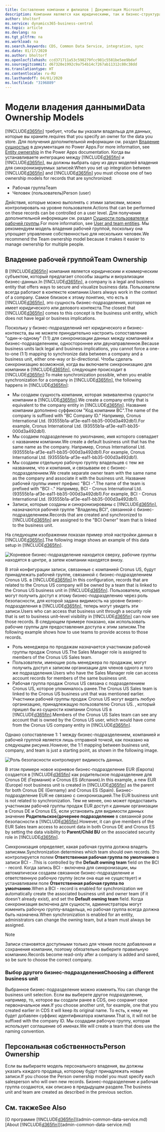 ```yaml
---
title: Составление компании и филиалов | Документация Microsoft
description: Компании являются как юридическими, так и бизнес-структурами, и они используются для защиты и визуализации бизнес-данных.
author: bholtorf
ms.service: dynamics365-business-central
ms.topic: article
ms.devlang: na
ms.tgt_pltfrm: na
ms.workload: na
ms.search.keywords: CDS, Common Data Service, integration, sync
ms.date: 01/17/2020
ms.author: bholtorf
ms.openlocfilehash: ccd371711a53c598279fcc981c5581be5ee9bdaf
ms.sourcegitcommit: d67328e1992c9a754b14c7267ab11312c80c38dd
ms.translationtype: HT
ms.contentlocale: ru-RU
ms.lasthandoff: 04/01/2020
ms.locfileid: "3196889"
---
```

# <a name="data-ownership-models"></a><span data-ttu-id="00cf0-103">Модели владения данными</span><span class="sxs-lookup"><span data-stu-id="00cf0-103">Data Ownership Models</span></span>
[!INCLUDE[d365fin](includes/cds_long_md.md)] <span data-ttu-id="00cf0-104">требует, чтобы вы указали владельца для данных, которые вы храните.</span><span class="sxs-lookup"><span data-stu-id="00cf0-104">requires that you specify an owner for the data you store.</span></span> <span data-ttu-id="00cf0-105">Для получения дополнительной информации см. раздел [Владение сущностью](https://docs.microsoft.com/powerapps/maker/common-data-service/types-of-entities#entity-ownership) в документация по Power Apps.</span><span class="sxs-lookup"><span data-stu-id="00cf0-105">For more information, see [Entity ownership](https://docs.microsoft.com/powerapps/maker/common-data-service/types-of-entities#entity-ownership) in the Power Apps documentation.</span></span> <span data-ttu-id="00cf0-106">Когда вы устанавливаете интеграцию между [!INCLUDE[d365fin](includes/cds_long_md.md)] и [!INCLUDE[d365fin](includes/d365fin_md.md)], вы должны выбрать одну из двух моделей владения для синхронизируемых записей:</span><span class="sxs-lookup"><span data-stu-id="00cf0-106">When you set up integration between [!INCLUDE[d365fin](includes/cds_long_md.md)] and [!INCLUDE[d365fin](includes/d365fin_md.md)] you must choose one of two ownership models for records that are synchronized:</span></span>

* <span data-ttu-id="00cf0-107">Рабочая группа</span><span class="sxs-lookup"><span data-stu-id="00cf0-107">Team</span></span> 
* <span data-ttu-id="00cf0-108">Человек (пользователь)</span><span class="sxs-lookup"><span data-stu-id="00cf0-108">Person (user)</span></span>

<span data-ttu-id="00cf0-109">Действия, которые можно выполнять с этими записями, можно контролировать на уровне пользователя.</span><span class="sxs-lookup"><span data-stu-id="00cf0-109">Actions that can be performed on these records can be controlled on a user level.</span></span> <span data-ttu-id="00cf0-110">Для получения дополнительной информации см. раздел [Сущности пользователя и рабочей группы](https://docs.microsoft.com/powerapps/developer/common-data-service/user-team-entities).</span><span class="sxs-lookup"><span data-stu-id="00cf0-110">For more information, see [User and team entities](https://docs.microsoft.com/powerapps/developer/common-data-service/user-team-entities).</span></span> <span data-ttu-id="00cf0-111">Мы рекомендуем модель владения рабочей группой, поскольку она упрощает управление собственностью для нескольких человек.</span><span class="sxs-lookup"><span data-stu-id="00cf0-111">We recommend the Team ownership model because it makes it easier to manage ownership for multiple people.</span></span>

## <a name="team-ownership"></a><span data-ttu-id="00cf0-112">Владение рабочей группой</span><span class="sxs-lookup"><span data-stu-id="00cf0-112">Team Ownership</span></span>
<span data-ttu-id="00cf0-113">В [!INCLUDE[d365fin](includes/d365fin_md.md)] компания является юридическим и коммерческим субъектом, который предлагает способы защиты и визуализации бизнес-данных.</span><span class="sxs-lookup"><span data-stu-id="00cf0-113">In [!INCLUDE[d365fin](includes/d365fin_md.md)], a company is a legal and business entity that offers ways to secure and visualize business data.</span></span> <span data-ttu-id="00cf0-114">Пользователи всегда работают в контексте компании.</span><span class="sxs-lookup"><span data-stu-id="00cf0-114">Users always work in the context of a company.</span></span> <span data-ttu-id="00cf0-115">Самое близкое к этому понятию, что есть в [!INCLUDE[d365fin](includes/cds_long_md.md)], это сущность бизнес-подразделения, которая не имеет юридического или делового контекста.</span><span class="sxs-lookup"><span data-stu-id="00cf0-115">The closest that [!INCLUDE[d365fin](includes/cds_long_md.md)] comes to this concept is the business unit entity, which does not have legal or business implications.</span></span>

<span data-ttu-id="00cf0-116">Поскольку у бизнес-подразделений нет юридического и бизнес-контекста, вы не можете принудительно настроить сопоставление "один-к-одному" (1:1) для синхронизации данных между компанией и бизнес-подразделением, одностороннее или двунаправленное.</span><span class="sxs-lookup"><span data-stu-id="00cf0-116">Because business units lack legal and business implications, you cannot force a one-to-one (1:1) mapping to synchronize data between a company and a business unit, either one-way or bi-directional.</span></span> <span data-ttu-id="00cf0-117">Чтобы сделать синхронизацию возможной, когда вы включаете синхронизацию для компании в [!INCLUDE[d365fin](includes/d365fin_md.md)], следующее происходит в [!INCLUDE[d365fin](includes/cds_long_md.md)]:</span><span class="sxs-lookup"><span data-stu-id="00cf0-117">To make synchronization possible, when you enable synchronization for a company in [!INCLUDE[d365fin](includes/d365fin_md.md)], the following happens in [!INCLUDE[d365fin](includes/cds_long_md.md)]:</span></span>

* <span data-ttu-id="00cf0-118">Мы создаем сущность компании, которая эквивалентна сущности компании в [!INCLUDE[d365fin](includes/d365fin_md.md)].</span><span class="sxs-lookup"><span data-stu-id="00cf0-118">We create a company entity that is equivalent to the company entity in [!INCLUDE[d365fin](includes/d365fin_md.md)].</span></span> <span data-ttu-id="00cf0-119">Название компании дополнено суффиксом "Код компании BC".</span><span class="sxs-lookup"><span data-stu-id="00cf0-119">The name of the company is suffixed with "BC Company ID."</span></span> <span data-ttu-id="00cf0-120">Например, Cronus International Ltd. (93555b1a-af3e-ea11-bb35-000d3a492db1).</span><span class="sxs-lookup"><span data-stu-id="00cf0-120">For example, Cronus International Ltd. (93555b1a-af3e-ea11-bb35-000d3a492db1).</span></span>
* <span data-ttu-id="00cf0-121">Мы создаем подразделение по умолчанию, имя которого совпадает с названием компании.</span><span class="sxs-lookup"><span data-stu-id="00cf0-121">We create a default business unit that has the same name as the company.</span></span> <span data-ttu-id="00cf0-122">Например, Cronus International Ltd. (93555b1a-af3e-ea11-bb35-000d3a492db1).</span><span class="sxs-lookup"><span data-stu-id="00cf0-122">For example, Cronus International Ltd. (93555b1a-af3e-ea11-bb35-000d3a492db1).</span></span>
* <span data-ttu-id="00cf0-123">Мы создаем отдельную рабочую группу владельцев с тем же названием, что и компания, и связываем ее с бизнес-подразделением.</span><span class="sxs-lookup"><span data-stu-id="00cf0-123">We create separate owner team with the same name as the company and associate it with the business unit.</span></span> <span data-ttu-id="00cf0-124">Название рабочей группы имеет префикс "BCI -".</span><span class="sxs-lookup"><span data-stu-id="00cf0-124">The name of the team is prefixed with "BCI -."</span></span> <span data-ttu-id="00cf0-125">Например, BCI - Cronus International Ltd. (93555b1a-af3e-ea11-bb35-000d3a492db1).</span><span class="sxs-lookup"><span data-stu-id="00cf0-125">For example, BCI - Cronus International Ltd. (93555b1a-af3e-ea11-bb35-000d3a492db1).</span></span>
* <span data-ttu-id="00cf0-126">Записи, которые созданы и синхронизированы с [!INCLUDE[d365fin](includes/cds_long_md.md)], назначаются рабочей группе "Владелец BCI", связанной с бизнес-подразделением.</span><span class="sxs-lookup"><span data-stu-id="00cf0-126">Records that are created and synchronized to [!INCLUDE[d365fin](includes/cds_long_md.md)] are assigned to the "BCI Owner" team that is linked to the business unit.</span></span>

<span data-ttu-id="00cf0-127">На следующем изображении показан пример этой настройки данных в [!INCLUDE[d365fin](includes/cds_long_md.md)].</span><span class="sxs-lookup"><span data-stu-id="00cf0-127">The following image shows an example of this data setup in [!INCLUDE[d365fin](includes/cds_long_md.md)].</span></span>

![Корневое бизнес-подразделение находится сверху, рабочие группы находятся в центре, а затем компании находятся внизу.](media/cds_bu_team_company.png)

<span data-ttu-id="00cf0-129">В этой конфигурации записи, связанные с компанией Cronus US, будут принадлежать рабочей группе, связанной с бизнес-подразделением Cronus US. <ID> в [!INCLUDE[d365fin](includes/cds_long_md.md)].</span><span class="sxs-lookup"><span data-stu-id="00cf0-129">In this configuration, records that are related to the Cronus US company will be owned by a team that is linked to the Cronus US <ID> business unit in [!INCLUDE[d365fin](includes/cds_long_md.md)].</span></span> <span data-ttu-id="00cf0-130">Пользователи, которые могут получить доступ к этому бизнес-подразделению через роль безопасности, для которой задана видимость на уровне бизнес-подразделения в [!INCLUDE[d365fin](includes/cds_long_md.md)], теперь могут увидеть эти записи.</span><span class="sxs-lookup"><span data-stu-id="00cf0-130">Users who can access that business unit through a security role that is set to business unit–level visibility in [!INCLUDE[d365fin](includes/cds_long_md.md)] can now see those records.</span></span> <span data-ttu-id="00cf0-131">В следующем примере показано, как использовать рабочие группы для предоставления доступа к этим записям.</span><span class="sxs-lookup"><span data-stu-id="00cf0-131">The following example shows how to use teams to provide access to those records.</span></span>

* <span data-ttu-id="00cf0-132">Роль менеджера по продажам назначается участникам рабочей группы продаж Cronus US.</span><span class="sxs-lookup"><span data-stu-id="00cf0-132">The Sales Manager role is assigned to members of the Cronus US Sales team.</span></span>
* <span data-ttu-id="00cf0-133">Пользователи, имеющие роль менеджера по продажам, могут получить доступ к записям организации для членов одного и того же подразделения.</span><span class="sxs-lookup"><span data-stu-id="00cf0-133">Users who have the Sales Manager role can access account records for members of the same business unit.</span></span>
* <span data-ttu-id="00cf0-134">Рабочая группа продаж Cronus US связана с подразделением Cronus US, которое упоминалось ранее.</span><span class="sxs-lookup"><span data-stu-id="00cf0-134">The Cronus US Sales team is linked to the Cronus US business unit that was mentioned earlier.</span></span> <span data-ttu-id="00cf0-135">Участники рабочей группы продаж Cronus US могут видеть любую организацию, принадлежащую пользователю Cronus US. <ID>, который пришел бы из сущности компании Cronus US в [!INCLUDE[d365fin](includes/d365fin_md.md)].</span><span class="sxs-lookup"><span data-stu-id="00cf0-135">Members of the Cronus US Sales team can see any account that is owned by the Cronus US <ID> user, which would have come from the Cronus US company entity in [!INCLUDE[d365fin](includes/d365fin_md.md)].</span></span>

<span data-ttu-id="00cf0-136">Однако сопоставление 1: 1 между бизнес-подразделением, компанией и рабочей группой является лишь отправной точкой, как показано на следующем рисунке.</span><span class="sxs-lookup"><span data-stu-id="00cf0-136">However, the 1:1 mapping between business unit, company, and team is just a starting point, as shown in the following image.</span></span>

![Роль безопасности контролирует видимость данных.](media/cds_bu_team_company_2.png)

<span data-ttu-id="00cf0-138">В этом примере новое корневое бизнес-подразделение EUR (Европа) создается в [!INCLUDE[d365fin](includes/cds_long_md.md)] как родительское подразделение для Cronus DE (Германия) и Cronus ES (Испания).</span><span class="sxs-lookup"><span data-stu-id="00cf0-138">In this example, a new EUR (Europe) root business unit is created in [!INCLUDE[d365fin](includes/cds_long_md.md)] as the parent for both Cronus DE (Gernamy) and Cronus ES (Spain).</span></span> <span data-ttu-id="00cf0-139">Бизнес-подразделение EUR не связано с синхронизацией.</span><span class="sxs-lookup"><span data-stu-id="00cf0-139">The EUR business unit is not related to synchronization.</span></span> <span data-ttu-id="00cf0-140">Тем не менее, оно может предоставить участникам рабочей группы продаж EUR доступ к данным организации в Cronus DE и Cronus ES, если установить для видимости данных значение **Родительское/дочернее подразделение** в связанной роли безопасности в [!INCLUDE[d365fin](includes/cds_long_md.md)].</span><span class="sxs-lookup"><span data-stu-id="00cf0-140">However, it can give members of the EUR Sales team access to account data in both Cronus DE and Cronus ES by setting the data visibility to **Parent/Child BU** on the associated security role in [!INCLUDE[d365fin](includes/cds_long_md.md)].</span></span>

<span data-ttu-id="00cf0-141">Синхронизация определяет, какая рабочая группа должна владеть записями.</span><span class="sxs-lookup"><span data-stu-id="00cf0-141">Synchronization determines which team should own records.</span></span> <span data-ttu-id="00cf0-142">Это контролируется полем **Ответственная рабочая группа по умолчанию** в записи BCI - <ID>.</span><span class="sxs-lookup"><span data-stu-id="00cf0-142">This is controlled by the **Default owning team** field on the BCI - <ID> record.</span></span> <span data-ttu-id="00cf0-143">Когда запись BCI - <ID> включена для синхронизации, мы автоматически создаем связанное бизнес-подразделение и ответственную рабочую группу (если она еще не существует) и устанавливаем поле **Ответственная рабочая группа по умолчанию**.</span><span class="sxs-lookup"><span data-stu-id="00cf0-143">When a BCI - <ID> record is enabled for synchronization we automatically create the associated business unit and owner team (if it doesn't already exist), and set the **Default owning team** field.</span></span> <span data-ttu-id="00cf0-144">Когда синхронизация включена для сущности, администраторы могут изменить рабочую группу-владельца, но рабочая группа всегда должна быть назначена.</span><span class="sxs-lookup"><span data-stu-id="00cf0-144">When synchronization is enabled for an entity, administrators can change the owning team, but a team must always be assigned.</span></span>

> [!NOTE]
> <span data-ttu-id="00cf0-145">Записи становятся доступными только для чтения после добавления и сохранения компании, поэтому обязательно выберите правильную компанию.</span><span class="sxs-lookup"><span data-stu-id="00cf0-145">Records become read-only after a company is added and saved, so be sure to choose the correct company.</span></span>

### <a name="choosing-a-different-business-unit"></a><span data-ttu-id="00cf0-146">Выбор другого бизнес-подразделения</span><span class="sxs-lookup"><span data-stu-id="00cf0-146">Choosing a different business unit</span></span>
<span data-ttu-id="00cf0-147">Выбранное бизнес-подразделение можно изменить.</span><span class="sxs-lookup"><span data-stu-id="00cf0-147">You can change the business unit selection.</span></span> <span data-ttu-id="00cf0-148">Если вы выберете другое подразделение, например, то, которое вы создали ранее в CDS, оно сохранит свое первоначальное имя.</span><span class="sxs-lookup"><span data-stu-id="00cf0-148">If you choose another unit, for example, one that you created earlier in CDS it will keep its original name.</span></span> <span data-ttu-id="00cf0-149">То есть, к нему не будет добавлен суффикс идентификатора компании.</span><span class="sxs-lookup"><span data-stu-id="00cf0-149">That is, it will not be suffixed with the company ID.</span></span> <span data-ttu-id="00cf0-150">Мы создадим рабочую группу, которая использует соглашение об именах.</span><span class="sxs-lookup"><span data-stu-id="00cf0-150">We will create a team that does use the naming convention.</span></span>

## <a name="person-ownership"></a><span data-ttu-id="00cf0-151">Персональная собственность</span><span class="sxs-lookup"><span data-stu-id="00cf0-151">Person Ownership</span></span>
<span data-ttu-id="00cf0-152">Если вы выбираете модель персонального владения, вы должны указать каждого продавца, которому будут принадлежать новые записи.</span><span class="sxs-lookup"><span data-stu-id="00cf0-152">If you choose the Person ownership model you must specify each salesperson who will own new records.</span></span> <span data-ttu-id="00cf0-153">Бизнес-подразделение и рабочая группа создаются, как описано в предыдущем разделе.</span><span class="sxs-lookup"><span data-stu-id="00cf0-153">The business unit and team are created as described in the previous section.</span></span>  

## <a name="see-also"></a><span data-ttu-id="00cf0-154">См. также</span><span class="sxs-lookup"><span data-stu-id="00cf0-154">See Also</span></span>
<span data-ttu-id="00cf0-155">[О программе [!INCLUDE[d365fin](includes/cds_long_md.md)]](admin-common-data-service.md)</span><span class="sxs-lookup"><span data-stu-id="00cf0-155">[About [!INCLUDE[d365fin](includes/cds_long_md.md)]](admin-common-data-service.md)</span></span>